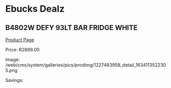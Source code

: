 
# Ebucks Dealz
## B4802W DEFY 93LT BAR FRIDGE WHITE
[Product Page](https://www.ebucks.com/web/shop/productSelected.do?prodId=1227483958&catId=704986856)

Price: R2899.00

Image: /web/cms/system/galleries/pics/prodimg/1227483958_detail_1634113522305.png

Savings: 


	
